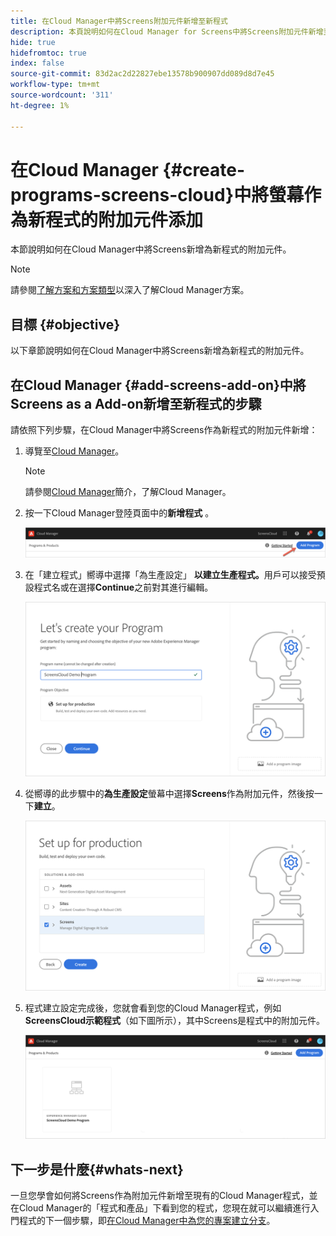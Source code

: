 ```yaml
---
title: 在Cloud Manager中將Screens附加元件新增至新程式
description: 本頁說明如何在Cloud Manager for Screens中將Screens附加元件新增至新程式，作為Cloud Service。
hide: true
hidefromtoc: true
index: false
source-git-commit: 83d2ac2d22827ebe13578b900907dd089d8d7e45
workflow-type: tm+mt
source-wordcount: '311'
ht-degree: 1%

---
```



# 在Cloud Manager {#create-programs-screens-cloud}中將螢幕作為新程式的附加元件添加

本節說明如何在Cloud Manager中將Screens新增為新程式的附加元件。

>[!NOTE]
>請參閱[了解方案和方案類型](https://experienceleague.adobe.com/docs/experience-manager-cloud-service/onboarding/getting-access/understand-program-types.html?lang=en)以深入了解Cloud Manager方案。

## 目標 {#objective}

以下章節說明如何在Cloud Manager中將Screens新增為新程式的附加元件。

## 在Cloud Manager {#add-screens-add-on}中將Screens as a Add-on新增至新程式的步驟

請依照下列步驟，在Cloud Manager中將Screens作為新程式的附加元件新增：

1. 導覽至[Cloud Manager](https://my.cloudmanager.adobe.com/)。

   >[!NOTE]
   >請參閱[Cloud Manager](https://experienceleague.adobe.com/docs/experience-manager-cloud-service/onboarding/onboarding-concepts/cloud-manager-introduction.html?lang=en)簡介，了解Cloud Manager。

1. 按一下Cloud Manager登陸頁面中的&#x200B;**新增程式** 。

   ![影像](/help/screens-cloud/assets/onboarding/onboard-screens-addon1.png)

1. 在「建立程式」嚮導中選擇「為生產設定」 **以建立生產程式。**&#x200B;用戶可以接受預設程式名或在選擇&#x200B;**Continue**&#x200B;之前對其進行編輯。

   ![影像](/help/screens-cloud/assets/onboarding/onboard-screens-addon2.png)

1. 從嚮導的此步驟中的&#x200B;**為生產設定**&#x200B;螢幕中選擇&#x200B;**Screens**&#x200B;作為附加元件，然後按一下&#x200B;**建立**。

   ![影像](/help/screens-cloud/assets/onboarding/onboard-screens-addon3.png)

1. 程式建立設定完成後，您就會看到您的Cloud Manager程式，例如&#x200B;**ScreensCloud示範程式**（如下圖所示），其中Screens是程式中的附加元件。

   ![影像](/help/screens-cloud/assets/onboarding/onboard-screens-addon4.png)

## 下一步是什麼{#whats-next}

一旦您學會如何將Screens作為附加元件新增至現有的Cloud Manager程式，並在Cloud Manager的「程式和產品」下看到您的程式，您現在就可以繼續進行入門程式的下一個步驟，即[在Cloud Manager中為您的專案建立分支](/help/screens-cloud/onboarding-screens-cloud/creating-a-branch.md)。

